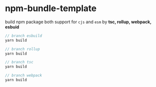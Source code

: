 # npm-bundle-template

build npm package both support for `cjs` and `esm` by **tsc, rollup, webpack, esbuid**

```js
// branch esbuild
yarn build
```

```js
// branch rollup
yarn build
```

```js
// branch tsc
yarn build
```

```js
// branch webpack
yarn build
```
